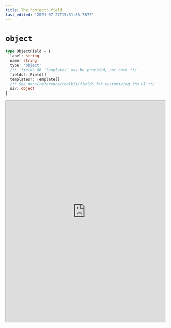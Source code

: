```yaml
---
title: The "object" field
last_edited: '2021-07-27T15:51:56.737Z'
---
```


# `object`

```ts
type ObjectField = {
  label: string
  name: string
  type: 'object'
  /** `fields OR `templates` may be provided, not both **/
  fields?: Field[]
  templates?: Template[]
  /** See docs/reference/toolkit/fields for customizing the UI **/
  ui?: object
}
```

<iframe width="100%" height="700px" src="https://tina-playground.vercel.app/iframeobject" />

### As a `list`

> Note: you can set `defaultItem` to auto-populate new items as they're added

<iframe width="100%" height="700px" src="https://tina-playground.vercel.app/iframeobject-list-data" />

### With multiple `templates`

If you always want your object to have the same fields, use the `fields` property. But if an object can be one of any different shape, define them as `templates`.

<iframe width="100%" height="700px" src="https://tina-playground.vercel.app/iframeobject-list-templates" />
